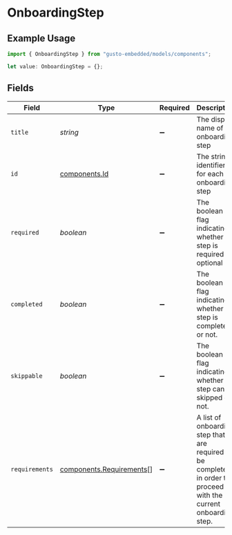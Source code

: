 # OnboardingStep

## Example Usage

```typescript
import { OnboardingStep } from "gusto-embedded/models/components";

let value: OnboardingStep = {};
```

## Fields

| Field                                                                                                             | Type                                                                                                              | Required                                                                                                          | Description                                                                                                       |
| ----------------------------------------------------------------------------------------------------------------- | ----------------------------------------------------------------------------------------------------------------- | ----------------------------------------------------------------------------------------------------------------- | ----------------------------------------------------------------------------------------------------------------- |
| `title`                                                                                                           | *string*                                                                                                          | :heavy_minus_sign:                                                                                                | The display name of the onboarding step                                                                           |
| `id`                                                                                                              | [components.Id](../../models/components/id.md)                                                                    | :heavy_minus_sign:                                                                                                | The string identifier for each onboarding step                                                                    |
| `required`                                                                                                        | *boolean*                                                                                                         | :heavy_minus_sign:                                                                                                | The boolean flag indicating whether the step is required or optional                                              |
| `completed`                                                                                                       | *boolean*                                                                                                         | :heavy_minus_sign:                                                                                                | The boolean flag indicating whether the step is completed or not.                                                 |
| `skippable`                                                                                                       | *boolean*                                                                                                         | :heavy_minus_sign:                                                                                                | The boolean flag indicating whether the step can be skipped or not.                                               |
| `requirements`                                                                                                    | [components.Requirements](../../models/components/requirements.md)[]                                              | :heavy_minus_sign:                                                                                                | A list of onboarding step that are required to be completed in order to proceed with the current onboarding step. |
